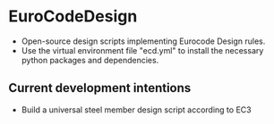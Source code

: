 # EuroCodeDesign
* Open-source design scripts implementing Eurocode Design rules.
* Use the virtual environment file "ecd.yml" to install the necessary python packages and dependencies.

## Current development intentions
* Build a universal steel member design script according to EC3
